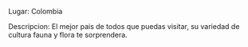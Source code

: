 Lugar: Colombia 

Descripcion:
El mejor pais de todos que puedas visitar, su variedad de cultura fauna y flora te sorprendera.

